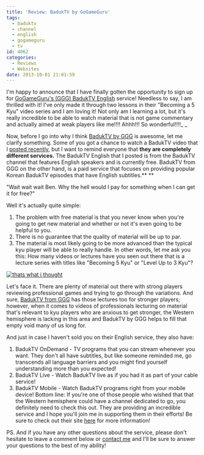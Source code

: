 ```yaml
---
title: 'Review: BadukTV by GoGameGuru'
tags:
  - baduktv
  - channel
  - english
  - gogameguru
  - tv
id: 4062
categories:
  - Reviews
  - Websites
date: 2013-10-01 21:01:59
---
```


I'm happy to announce that I have finally gotten the opportunity to sign up for [GoGameGuru's (GGG) BadukTV English](http://gogameguru.com/baduk-tv/) service! Needless to say, I am thrilled with it! I've only made it through two lessons in their "Becoming a 5 Kyu" video series and I am loving it! Not only am I learning a lot, but it's really incredible to be able to watch material that is not game commentary and actually aimed at weak players like me!!!! Ahhh!!! So wonderful!!!!_
_

Now, before I go into why I think [BadukTV by GGG](http://gogameguru.com/baduk-tv/) is awesome, let me clarify something. Some of you got a chance to watch a BadukTV video that I [posted recently](http://www.bengozen.com/watching-baduktv-first-time/ "Watching BadukTV for the First Time"), but I want to remind everyone that **they are completely different services.** The BadukTV English that I posted is from the BadukTV channel that features English speakers and is currently free. BadukTV from GGG on the other hand, is a paid service that focuses on providing popular Korean BadukTV episodes that have English subtitles.**
**

"Wait wait wait Ben. Why the hell would I pay for something when I can get it for free?"

Well it's actually quite simple:

1.  The problem with free material is that you never know when you're going to get new material and whether or not it's even going to be helpful to you.
2.  There is no guarantee that the quality of material will be up to par.
3.  The material is most likely going to be more advanced than the typical kyu player will be able to really handle.
In other words, let me ask you this: How many videos or lectures have you seen out there that is a lecture series with titles like "Becoming 5 Kyu" or "Level Up to 3 Kyu"?

[![thats what i thought](http://www.bengozen.com/wp-content/uploads/2013/10/thats-what-i-thought.gif)](http://www.bengozen.com/wp-content/uploads/2013/10/thats-what-i-thought.gif)

Let's face it. There are plenty of material out there with strong players reviewing professional games and trying to go through the variations. And sure, [BadukTV from GGG](http://gogameguru.com/baduk-tv/) has those lectures too for stronger players; however, when it comes to videos of professionals lecturing on material that's relevant to kyu players who are anxious to get stronger, the Western hemisphere is lacking in this area and BadukTV by GGG helps to fill that empty void many of us long for.

And just in case I haven't sold you on their English service, they also have:

1.  BadukTV OnDemand - TV programs that you can stream whenever you want. They don't all have subtitles, but like someone reminded me, go transcends all language barriers and you might find yourself understanding more than you expected!
2.  BadukTV Live - Watch BadukTV live as if you had it as part of your cable service!
3.  BadukTV Mobile - Watch BadukTV programs right from your mobile device!
Bottom line: If you're one of those people who wished that that the Western hemisphere could have a channel dedicated to go, you definitely need to check this out. They are providing an incredible service and I hope you'll join me in supporting them in their efforts! Be sure to check out their site [here](http://gogameguru.com/baduk-tv/) for more information!

PS. And if you have any other questions about the service, please don't hesitate to leave a comment below or [contact me](http://www.bengozen.com/contact/ "Contact") and I'll be sure to answer your questions to the best of my ability!